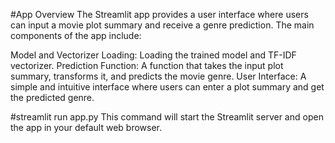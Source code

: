 #App Overview
The Streamlit app provides a user interface where users can input a movie plot summary and receive a genre prediction. The main components of the app include:

Model and Vectorizer Loading: Loading the trained model and TF-IDF vectorizer.
Prediction Function: A function that takes the input plot summary, transforms it, and predicts the movie genre.
User Interface: A simple and intuitive interface where users can enter a plot summary and get the predicted genre.

#streamlit run app.py
This command will start the Streamlit server and open the app in your default web browser.
